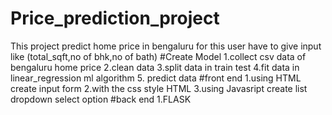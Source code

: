 # Price_prediction_project 
This project predict home price in bengaluru for this user have to give input like (total_sqft,no of bhk,no of bath)
#Create Model
 1.collect csv data of bengaluru home price
 2.clean data
 3.split data in train test
 4.fit data in linear_regression ml algorithm
 5. predict data
#front end
 1.using HTML create input form
 2.with the css style HTML
 3.using Javasript create list dropdown select option
#back end
 1.FLASK 
